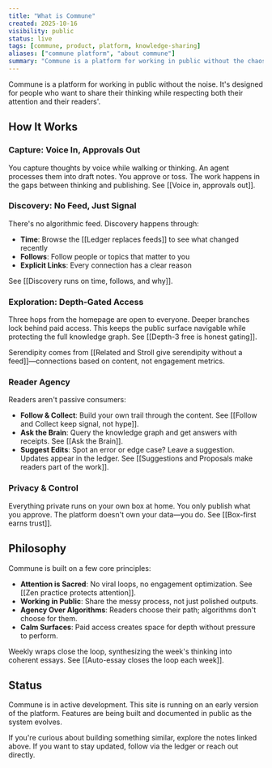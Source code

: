 ```yaml
---
title: "What is Commune"
created: 2025-10-16
visibility: public
status: live
tags: [commune, product, platform, knowledge-sharing]
aliases: ["commune platform", "about commune"]
summary: "Commune is a platform for working in public without the chaos. Voice-driven capture, depth-gated exploration, and reader agency—no feeds, no virality, just signal."
---
```


Commune is a platform for working in public without the noise. It's designed for people who want to share their thinking while respecting both their attention and their readers'.

## How It Works

### Capture: Voice In, Approvals Out
You capture thoughts by voice while walking or thinking. An agent processes them into draft notes. You approve or toss. The work happens in the gaps between thinking and publishing. See [[Voice in, approvals out]].

### Discovery: No Feed, Just Signal
There's no algorithmic feed. Discovery happens through:
- **Time**: Browse the [[Ledger replaces feeds]] to see what changed recently
- **Follows**: Follow people or topics that matter to you
- **Explicit Links**: Every connection has a clear reason

See [[Discovery runs on time, follows, and why]].

### Exploration: Depth-Gated Access
Three hops from the homepage are open to everyone. Deeper branches lock behind paid access. This keeps the public surface navigable while protecting the full knowledge graph. See [[Depth-3 free is honest gating]].

Serendipity comes from [[Related and Stroll give serendipity without a feed]]—connections based on content, not engagement metrics.

### Reader Agency
Readers aren't passive consumers:
- **Follow & Collect**: Build your own trail through the content. See [[Follow and Collect keep signal, not hype]].
- **Ask the Brain**: Query the knowledge graph and get answers with receipts. See [[Ask the Brain]].
- **Suggest Edits**: Spot an error or edge case? Leave a suggestion. Updates appear in the ledger. See [[Suggestions and Proposals make readers part of the work]].

### Privacy & Control
Everything private runs on your own box at home. You only publish what you approve. The platform doesn't own your data—you do. See [[Box-first earns trust]].

## Philosophy

Commune is built on a few core principles:
- **Attention is Sacred**: No viral loops, no engagement optimization. See [[Zen practice protects attention]].
- **Working in Public**: Share the messy process, not just polished outputs.
- **Agency Over Algorithms**: Readers choose their path; algorithms don't choose for them.
- **Calm Surfaces**: Paid access creates space for depth without pressure to perform.

Weekly wraps close the loop, synthesizing the week's thinking into coherent essays. See [[Auto-essay closes the loop each week]].

## Status

Commune is in active development. This site is running on an early version of the platform. Features are being built and documented in public as the system evolves.

If you're curious about building something similar, explore the notes linked above. If you want to stay updated, follow via the ledger or reach out directly.
